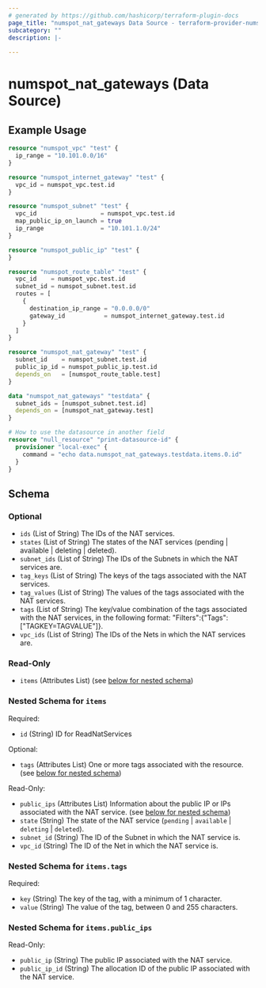 ```yaml
---
# generated by https://github.com/hashicorp/terraform-plugin-docs
page_title: "numspot_nat_gateways Data Source - terraform-provider-numspot"
subcategory: ""
description: |-
  
---
```


# numspot_nat_gateways (Data Source)



## Example Usage

```terraform
resource "numspot_vpc" "test" {
  ip_range = "10.101.0.0/16"
}

resource "numspot_internet_gateway" "test" {
  vpc_id = numspot_vpc.test.id
}

resource "numspot_subnet" "test" {
  vpc_id                  = numspot_vpc.test.id
  map_public_ip_on_launch = true
  ip_range                = "10.101.1.0/24"
}

resource "numspot_public_ip" "test" {
}

resource "numspot_route_table" "test" {
  vpc_id    = numspot_vpc.test.id
  subnet_id = numspot_subnet.test.id
  routes = [
    {
      destination_ip_range = "0.0.0.0/0"
      gateway_id           = numspot_internet_gateway.test.id
    }
  ]
}

resource "numspot_nat_gateway" "test" {
  subnet_id    = numspot_subnet.test.id
  public_ip_id = numspot_public_ip.test.id
  depends_on   = [numspot_route_table.test]
}

data "numspot_nat_gateways" "testdata" {
  subnet_ids = [numspot_subnet.test.id]
  depends_on = [numspot_nat_gateway.test]
}

# How to use the datasource in another field
resource "null_resource" "print-datasource-id" {
  provisioner "local-exec" {
    command = "echo data.numspot_nat_gateways.testdata.items.0.id"
  }
}
```

<!-- schema generated by tfplugindocs -->
## Schema

### Optional

- `ids` (List of String) The IDs of the NAT services.
- `states` (List of String) The states of the NAT services (pending | available | deleting | deleted).
- `subnet_ids` (List of String) The IDs of the Subnets in which the NAT services are.
- `tag_keys` (List of String) The keys of the tags associated with the NAT services.
- `tag_values` (List of String) The values of the tags associated with the NAT services.
- `tags` (List of String) The key/value combination of the tags associated with the NAT services, in the following format: "Filters":{"Tags":["TAGKEY=TAGVALUE"]}.
- `vpc_ids` (List of String) The IDs of the Nets in which the NAT services are.

### Read-Only

- `items` (Attributes List) (see [below for nested schema](#nestedatt--items))

<a id="nestedatt--items"></a>
### Nested Schema for `items`

Required:

- `id` (String) ID for ReadNatServices

Optional:

- `tags` (Attributes List) One or more tags associated with the resource. (see [below for nested schema](#nestedatt--items--tags))

Read-Only:

- `public_ips` (Attributes List) Information about the public IP or IPs associated with the NAT service. (see [below for nested schema](#nestedatt--items--public_ips))
- `state` (String) The state of the NAT service (`pending` \| `available` \| `deleting` \| `deleted`).
- `subnet_id` (String) The ID of the Subnet in which the NAT service is.
- `vpc_id` (String) The ID of the Net in which the NAT service is.

<a id="nestedatt--items--tags"></a>
### Nested Schema for `items.tags`

Required:

- `key` (String) The key of the tag, with a minimum of 1 character.
- `value` (String) The value of the tag, between 0 and 255 characters.


<a id="nestedatt--items--public_ips"></a>
### Nested Schema for `items.public_ips`

Read-Only:

- `public_ip` (String) The public IP associated with the NAT service.
- `public_ip_id` (String) The allocation ID of the public IP associated with the NAT service.
